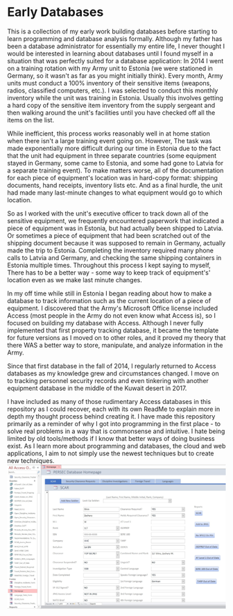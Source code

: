 # Early Databases
  This is a collection of my early work building databases before starting to learn programming and database analysis formally. Although my father has been a database administrator for essentially my entire life, I never thought I would be interested in learning about databases until I found myself in a situation that was perfectly suited for a database application:
  In 2014 I went on a training rotation with my Army unit to Estonia (we were stationed in Germany, so it wasn't as far as you might initially think). Every month, Army units must conduct a 100% inventory of their sensitive items (weapons, radios, classified computers, etc.). I was selected to conduct this monthly inventory while the unit was training in Estonia. Usually this involves getting a hard copy of the sensitive item inventory from the supply sergeant and then walking around the unit's facilities until you have checked off all the items on the list.
  
   While inefficient, this process works reasonably well in at home station when there isn't a large training event going on. However, The task was made exponentially more difficult during our time in Estonia due to the fact that the unit had equipment in three separate countries (some equipment stayed in Germany, some came to Estonia, and  some had gone to Latvia for a separate training event). To make matters worse, all of the documentation for each piece of equipment's location was in hard-copy format: shipping documents, hand receipts, inventory lists etc. And as a final hurdle, the unit had made many last-minute changes to what equipment would go to which location. 
   
   So as I worked with the unit's executive officer to track down all of the sensitive equipment, we frequently encountered paperwork that indicated a piece of equipment was in Estonia, but had actually been shipped to Latvia. Or sometimes a piece of equipment that had been scratched out of the shipping document because it was supposed to remain in Germany, actually made the trip to Estonia. Completing the inventory required many phone calls to Latvia and Germany, and checking the same shipping containers in Estonia multiple times. Throughout this process I kept saying to myself, There has to be a better way - some way to keep track of equipment's' location even as we make last minute changes.
   
   In my off time while still in Estonia I began reading about how to make a database to track information such as the current location of a piece of equipment. I discovered that the Army's Microsoft Office license included Access (most people in the Army do not even know what Access is), so I focused on building my database with Access. Although I never fully implemented that first property tracking database, it became the template for future versions as I moved on to other roles, and it proved my theory that there WAS a better way to store, manipulate, and analyze information in the Army. 
   
   Since that first database in the fall of 2014, I regularly returned to Access databases as my knowledge grew and circumstances changed. I move on to tracking personnel security records and even tinkering with another equipment database in the middle of the Kuwait desert in 2017. 
   
   I have included as many of those rudimentary Access databases in this repository as I could recover, each with its own ReadMe to explain more in depth my thought process behind creating it. I have made this repository primarily as a reminder of why I got into programming in the first place - to solve real problems in a way that is commonsense and intuitive. I hate being limited by old tools/methods if I know that better ways of doing business exist. As I learn more about programming and databases, the cloud and web applications, I aim to not simply use the newest techniques but to create new techniques. 
   ![Personnel Security Management Database](https://github.com/Bandit254/Early_Databases/blob/master/1-37%20AR%20PERSEC%20Database/1-37%20AR%20PERSEC%20Database%20Screenshot.jpg)


<!--stackedit_data:
eyJoaXN0b3J5IjpbODA1MDc4MDc4LC0xNDEzMDQyMzQ3XX0=
-->